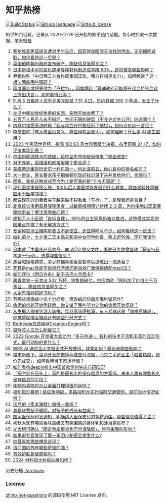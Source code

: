 # 知乎热榜
[![Build Status](https://github.com/ToWeLong/zhihu-hot-questions/workflows/CI/badge.svg)](https://github.com/ToWeLong/zhihu-hot-questions/actions)
[![GitHub language](https://img.shields.io/badge/language-golang-orange.svg)](https://golang.org/)
[![GitHub license](https://img.shields.io/github/license/ToWeLong/zhihu-hot-questions)](https://github.com/ToWeLong/zhihu-hot-questions/blob/main/LICENSE)

知乎热门话题，记录从 2020-11-29 日开始的知乎热门话题。每小时抓取一次数据，按天[归档](./archives)

<!-- BEGIN -->

1. [塞尔维亚男篮球员遭对手肘击后，因菲律宾医院无法找到供血，无奈摘除肾脏，如何看待这一后果？](https://www.zhihu.com/question/620603343)
1. [英国伯明翰市政府宣布破产，哪些信息值得关注？](https://www.zhihu.com/question/620640219)
1. [日本新技术可将氮化镓半导体材料制造成本降 90%，这将带来哪些影响？](https://www.zhihu.com/question/620623666)
1. [尹锡悦称「中日韩三方合作应重回正轨，韩方将竭尽全力」，如何解读？这一想法面临哪些障碍？](https://www.zhihu.com/question/620634962)
1. [印度国名或将更改为「巴拉特」，印媒爆料「莫迪政府可能将在议会特别会议上提出决议」，如何看待此事？](https://www.zhihu.com/question/620649945)
1. [9 月 5 日离岸人民币兑美元跌破 7.31 关口，日内跌超 300 个基点，发生了什么？](https://www.zhihu.com/question/620622387)
1. [生活中哪些曾经免费的东西，突然开始收费了？](https://www.zhihu.com/question/620618060)
1. [五百万人民币与永不损坏、空间无限的硬盘（不允许对外公开）你选哪个？](https://www.zhihu.com/question/620584625)
1. [内马尔接受采访时称「我与梅西在巴黎经历了地狱」，如何评价这一言论？](https://www.zhihu.com/question/620480089)
1. [李彦宏称「卷大模型没意义，卷应用机会更大」，如何理解？什么是 AI 原生应用？](https://www.zhihu.com/question/620624155)
1. [2023 年男篮世界杯，美国 100:63 意大利晋级半决赛，布里奇斯 24+7，如何评价本场比赛？](https://www.zhihu.com/question/620649000)
1. [中国新能源技术的突破，给中型车市场格局带来了哪些改变?](https://www.zhihu.com/question/620608514)
1. [对于养老，高楼层和低楼层哪个更合适？](https://www.zhihu.com/question/618285994)
1. [美媒票选重排历史前十乔丹第一，科比进前五，你心目中的排名如何？](https://www.zhihu.com/question/619846064)
1. [大一新生，家长要求孩子把每顿吃饭的钱记录下来并发给他们，合理吗？](https://www.zhihu.com/question/620178814)
1. [围棋、象棋这种游戏至今为止是否真的是“千古无同局”？](https://www.zhihu.com/question/616029755)
1. [现代医学发展那么快，100年后人类医学能发展到什么程度，哪些黑科技将被应用于医学领域？](https://www.zhihu.com/question/620142758)
1. [都说现在的消费者买车越来越不只看重「车标」了，是理智还是盲目？](https://www.zhihu.com/question/535236537)
1. [北京接诊多例雷暴哮喘患者，过敏高峰期预计持续 2-3 周，为何多地出现雷暴哮喘患者？要注意哪些问题？](https://www.zhihu.com/question/620620931)
1. [成都万人小区欲「自拆自建」，99%的业主同意仍难以推进，这种模式实现的困难点在哪？有无解决方式？](https://www.zhihu.com/question/620463707)
1. [专家称取消公摊购房者占不到便宜，还显得吃亏不少，如何看待这一说法？](https://www.zhihu.com/question/619975424)
1. [婚礼前夕，七夕第二天未婚夫和高中女同学约饭，晚上逛外滩。现在我该咋办?](https://www.zhihu.com/question/619671809)
1. [日本就「中国水产品禁令」向 WTO 提交文件，美驻日大使曾宣称「将支持日本这一行动」，透露哪些信息？](https://www.zhihu.com/question/620588640)
1. [茅台和瑞幸跨界，多少杯瑞幸酱香拿铁可以提炼出一瓶茅台？](https://www.zhihu.com/question/620460675)
1. [究竟是mac性能不能运行游戏还是游戏厂商懒得适配macOS？](https://www.zhihu.com/question/459133954)
1. [如何评价《明日方舟》新干员涤火杰西卡?](https://www.zhihu.com/question/620582524)
1. [酱香拿铁一天卖出 542 万杯，销售额破亿，供应商称「原料加了价值三千万茅台」，哪些信息值得关注？](https://www.zhihu.com/question/620606984)
1. [大家有推荐的好书吗？](https://www.zhihu.com/question/620282135)
1. [有哪些漫画或小说十分好看，但改编的动画却堪称毁原作?](https://www.zhihu.com/question/450330842)
1. [命运的齿轮开始倒转后，你又做了哪些努力让你的命运开始反转？](https://www.zhihu.com/question/620148473)
1. [从生椰入咖啡到酒入咖啡，饮品高级感拉满，有人戏称这是「咖啡高端局」，你觉得咖啡高端局还有哪些打开方式？](https://www.zhihu.com/question/620512390)
1. [Bethesda应该换掉Creation Engine吗？](https://www.zhihu.com/question/620537115)
1. [猫咪咬人应怎么制裁它？](https://www.zhihu.com/question/620374437)
1. [2023 Google 开发者大会助力「多元共进」，有料的技术干货和丰富的互动形式，最打动你的是什么？](https://www.zhihu.com/question/619500572)
1. [WPS AI 通过金山文档正式开放使用，效果如何？将带来哪些影响？](https://www.zhihu.com/question/620590097)
1. [楼市新政下，深圳开发商撤掉两成首付海报，北京二手房业主「趁着热度，降价先成交」，如何看待当下市场行情？](https://www.zhihu.com/question/620576227)
1. [如何看待deepin推出中国首款信创生态自研IDE?](https://www.zhihu.com/question/620495466)
1. [「把字刻在石头上」真的是最长久的保存信息的方案吗，未来人类有哪些长久保存信息的手段？](https://www.zhihu.com/question/620186584)
1. [体制内真能将办公桌面打理得很时尚吗？](https://www.zhihu.com/question/619650022)
1. [福州启动暴雨 Ⅰ 级应急响应，多路段积水实行临时交通管制，目前当地情况如何？](https://www.zhihu.com/question/620701147)
1. [诺兰的《奥本海默》值得一看吗？](https://www.zhihu.com/question/620148032)
1. [总是称赞孩子聪明，对孩子的成长有益吗？](https://www.zhihu.com/question/620208635)
1. [国家医保局印发通知，明确纳入医保支付的耗材范围，哪些信息值得关注？](https://www.zhihu.com/question/620600269)
1. [初秋大家有哪些香味高级又有氛围感的身体乳和沐浴露推荐？](https://www.zhihu.com/question/616665156)
1. [光大银行确认「固定利率房贷也可申请降低」，将带来哪些影响？](https://www.zhihu.com/question/620525618)
1. [如果审判官发现了第一军团小秘密会发生什么?](https://www.zhihu.com/question/616747672)
1. [你最喜欢哪些禅意诗词？](https://www.zhihu.com/question/582562632)
1. [请问国内外有哪些奇怪的酒？](https://www.zhihu.com/question/61691475)
1. [有效护肤是智商税吗？](https://www.zhihu.com/question/551879611)
1. [2024 材料硕士秋招进展如何？](https://www.zhihu.com/question/611877772)

<!-- END -->

历史归档 [./archives](./archives)


### License
[zhihu-hot-questions](https://github.com/towelong/zhihu-hot-questions) 的源码使用 MIT License 发布。
